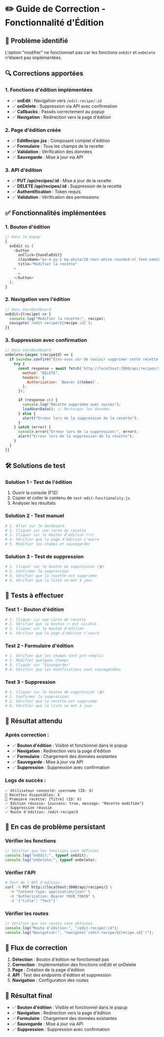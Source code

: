 # ✏️ Guide de Correction - Fonctionnalité d'Édition

## 🚨 **Problème identifié**

L'option "modifier" ne fonctionnait pas car les fonctions `onEdit` et `onDelete` n'étaient pas implémentées.

## 🔍 **Corrections apportées**

### **1. Fonctions d'édition implémentées**

- ✅ **onEdit** : Navigation vers `/edit-recipe/:id`
- ✅ **onDelete** : Suppression via API avec confirmation
- ✅ **Callbacks** : Passés correctement au popup
- ✅ **Navigation** : Redirection vers la page d'édition

### **2. Page d'édition créée**

- ✅ **EditRecipe.jsx** : Composant complet d'édition
- ✅ **Formulaire** : Tous les champs de la recette
- ✅ **Validation** : Vérification des données
- ✅ **Sauvegarde** : Mise à jour via API

### **3. API d'édition**

- ✅ **PUT /api/recipes/:id** : Mise à jour de la recette
- ✅ **DELETE /api/recipes/:id** : Suppression de la recette
- ✅ **Authentification** : Token requis
- ✅ **Validation** : Vérification des permissions

## ✅ **Fonctionnalités implémentées**

### **1. Bouton d'édition**

```javascript
// Dans le popup
{
  onEdit && (
    <button
      onClick={handleEdit}
      className="px-4 py-2 bg-white/20 text-white rounded-xl font-semibold hover:bg-white/30 transition-all duration-300 transform hover:scale-105"
      title="Modifier la recette"
    >
      ✏️
    </button>
  );
}
```

### **2. Navigation vers l'édition**

```javascript
// Dans UserDashboard
onEdit={(recipe) => {
  console.log("Modifier la recette:", recipe);
  navigate(`/edit-recipe/${recipe.id}`);
}}
```

### **3. Suppression avec confirmation**

```javascript
// Dans UserDashboard
onDelete={async (recipeId) => {
  if (window.confirm("Êtes-vous sûr de vouloir supprimer cette recette ?")) {
    try {
      const response = await fetch(`http://localhost:3000/api/recipes/${recipeId}`, {
        method: "DELETE",
        headers: {
          Authorization: `Bearer ${token}`,
        },
      });

      if (response.ok) {
        console.log("Recette supprimée avec succès");
        loadUserData(); // Recharger les données
      } else {
        alert("Erreur lors de la suppression de la recette");
      }
    } catch (error) {
      console.error("Erreur lors de la suppression:", error);
      alert("Erreur lors de la suppression de la recette");
    }
  }
}}
```

## 🛠️ **Solutions de test**

### **Solution 1 - Test de l'édition**

1. Ouvrir la console (F12)
2. Copier et coller le contenu de `test-edit-functionality.js`
3. Analyser les résultats

### **Solution 2 - Test manuel**

```bash
# 1. Aller sur le dashboard
# 2. Cliquer sur une carte de recette
# 3. Cliquer sur le bouton d'édition (✏️)
# 4. Vérifier que la page d'édition s'ouvre
# 5. Modifier les champs et sauvegarder
```

### **Solution 3 - Test de suppression**

```bash
# 1. Cliquer sur le bouton de suppression (🗑️)
# 2. Confirmer la suppression
# 3. Vérifier que la recette est supprimée
# 4. Vérifier que la liste se met à jour
```

## 🧪 **Tests à effectuer**

### **Test 1 - Bouton d'édition**

```bash
# 1. Cliquer sur une carte de recette
# 2. Vérifier que le bouton ✏️ est visible
# 3. Cliquer sur le bouton d'édition
# 4. Vérifier que la page d'édition s'ouvre
```

### **Test 2 - Formulaire d'édition**

```bash
# 1. Vérifier que les champs sont pré-remplis
# 2. Modifier quelques champs
# 3. Cliquer sur "Sauvegarder"
# 4. Vérifier que les modifications sont sauvegardées
```

### **Test 3 - Suppression**

```bash
# 1. Cliquer sur le bouton de suppression (🗑️)
# 2. Confirmer la suppression
# 3. Vérifier que la recette est supprimée
# 4. Vérifier que la liste se met à jour
```

## 🎯 **Résultat attendu**

### **Après correction :**

- ✅ **Bouton d'édition** : Visible et fonctionnel dans le popup
- ✅ **Navigation** : Redirection vers la page d'édition
- ✅ **Formulaire** : Chargement des données existantes
- ✅ **Sauvegarde** : Mise à jour via API
- ✅ **Suppression** : Suppression avec confirmation

### **Logs de succès :**

```
✅ Utilisateur connecté: username (ID: X)
📝 Recettes disponibles: X
🍳 Première recette: [Titre] (ID: X)
✅ Édition réussie: {success: true, message: "Recette modifiée"}
✅ Suppression réussie
✅ Route d'édition: /edit-recipe/X
```

## 🚨 **En cas de problème persistant**

### **Vérifier les fonctions**

```javascript
// Vérifier que les fonctions sont définies
console.log("onEdit:", typeof onEdit);
console.log("onDelete:", typeof onDelete);
```

### **Vérifier l'API**

```bash
# Test de l'API d'édition
curl -X PUT http://localhost:3000/api/recipes/1 \
  -H "Content-Type: application/json" \
  -H "Authorization: Bearer YOUR_TOKEN" \
  -d '{"title": "Test"}'
```

### **Vérifier les routes**

```javascript
// Vérifier que les routes sont définies
console.log("Route d'édition:", "/edit-recipe/:id");
console.log("Navigation:", "navigate(`/edit-recipe/${recipe.id}`)");
```

## 🔄 **Flux de correction**

1. **Détection** : Bouton d'édition ne fonctionnait pas
2. **Correction** : Implémentation des fonctions onEdit et onDelete
3. **Page** : Création de la page d'édition
4. **API** : Test des endpoints d'édition et suppression
5. **Navigation** : Configuration des routes

## 🎉 **Résultat final**

- ✅ **Bouton d'édition** : Visible et fonctionnel dans le popup
- ✅ **Navigation** : Redirection vers la page d'édition
- ✅ **Formulaire** : Chargement des données existantes
- ✅ **Sauvegarde** : Mise à jour via API
- ✅ **Suppression** : Suppression avec confirmation
